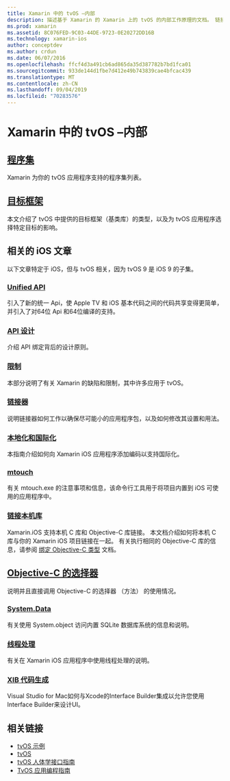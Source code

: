 ```yaml
---
title: Xamarin 中的 tvOS –内部
description: 描述基于 Xamarin 的 Xamarin 上的 tvOS 的内部工作原理的文档。 链接内容讨论程序集、目标框架和相关的 iOS 概念。
ms.prod: xamarin
ms.assetid: 8C076FED-9C03-44DE-9723-0E20272DD16B
ms.technology: xamarin-ios
author: conceptdev
ms.author: crdun
ms.date: 06/07/2016
ms.openlocfilehash: ffcf4d3a491cb6ad865da35d387782b7bd1fca01
ms.sourcegitcommit: 933de144d1fbe7d412e49b743839cae4bfcac439
ms.translationtype: MT
ms.contentlocale: zh-CN
ms.lasthandoff: 09/04/2019
ms.locfileid: "70283576"
---
```

# <a name="tvos-in-xamarin-internals"></a>Xamarin 中的 tvOS –内部 

## <a name="assembliesiostvosinternalsassembliesmd"></a>[程序集](~/ios/tvos/internals/assemblies.md)

Xamarin 为你的 tvOS 应用程序支持的程序集列表。

## <a name="target-frameworksiostvosinternalsframeworksmd"></a>[目标框架](~/ios/tvos/internals/frameworks.md)

本文介绍了 tvOS 中提供的目标框架（基类库）的类型，以及为 tvOS 应用程序选择特定目标的影响。

## <a name="related-ios-articles"></a>相关的 iOS 文章

以下文章特定于 iOS，但与 tvOS 相关，因为 tvOS 9 是 iOS 9 的子集。

### <a name="unified-apicross-platformmaciosunifiedindexmd"></a>[Unified API](~/cross-platform/macios/unified/index.md)

引入了新的统一 Api，使 Apple TV 和 iOS 基本代码之间的代码共享变得更简单，并引入了对64位 Api 和64位编译的支持。  

### <a name="api-designiosinternalsapi-designindexmd"></a>[API 设计](~/ios/internals/api-design/index.md)

介绍 API 绑定背后的设计原则。

### <a name="limitationsiosinternalslimitationsmd"></a>[限制](~/ios/internals/limitations.md)

本部分说明了有关 Xamarin 的缺陷和限制，其中许多应用于 tvOS。

### <a name="linkeriosdeploy-testlinkermd"></a>[链接器](~/ios/deploy-test/linker.md)

说明链接器如何工作以确保尽可能小的应用程序包，以及如何修改其设置和用法。

### <a name="localization-and-internationalizationiosapp-fundamentalslocalizationindexmd"></a>[本地化和国际化](~/ios/app-fundamentals/localization/index.md)

本指南介绍如何向 Xamarin iOS 应用程序添加编码以支持国际化。

### <a name="mtouchiosdeploy-testmtouchmd"></a>[mtouch](~/ios/deploy-test/mtouch.md)

有关 mtouch.exe 的注意事项和信息，该命令行工具用于将项目内置到 iOS 可使用的应用程序中。

### <a name="linking-native-librariesiosplatformnative-interopmd"></a>[链接本机库](~/ios/platform/native-interop.md)

Xamarin.iOS 支持本机 C 库和 Objective-C 库链接。 本文档介绍如何将本机 C 库与你的 Xamarin iOS 项目链接在一起。 有关执行相同的 Objective-C 库的信息，请参阅&nbsp;[绑定 Objective-C 类型](~/ios/platform/binding-objective-c/index.md)&nbsp;文档。

## <a name="objective-c-selectorsiosinternalsobjective-c-selectorsmd"></a>[Objective-C 的选择器](~/ios/internals/objective-c-selectors.md)

说明并且直接调用 Objective-C 的选择器 （方法） 的使用情况。

### <a name="systemdataiosdata-cloudsystemdatamd"></a>[System.Data](~/ios/data-cloud/system.data.md)

有关使用 System.object 访问内置 SQLite 数据库系统的信息和说明。

### <a name="threadingiosapp-fundamentalsthreadingmd"></a>[线程处理](~/ios/app-fundamentals/threading.md)

有关在 Xamarin iOS 应用程序中使用线程处理的说明。

### <a name="xib-code-generationiosinternalsxib-code-generationmd"></a>[XIB 代码生成](~/ios/internals/xib-code-generation.md)

Visual Studio for Mac如何与Xcode的Interface Builder集成以允许您使用Interface Builder来设计UI。

## <a name="related-links"></a>相关链接

- [tvOS 示例](https://docs.microsoft.com/samples/browse/?products=xamarin&term=Xamarin.iOS+tvOS)
- [tvOS](https://developer.apple.com/tvos/)
- [tvOS 人体学接口指南](https://developer.apple.com/tvos/human-interface-guidelines/)
- [TvOS 应用编程指南](https://developer.apple.com/library/prerelease/tvos/documentation/General/Conceptual/AppleTV_PG/)
